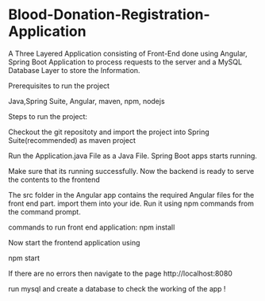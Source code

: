 # Blood-Donation-Registration-Application
A Three Layered Application consisting of Front-End done using Angular, Spring Boot Application to process requests to the server and a MySQL Database Layer to store the Information.

Prerequisites to run the project

Java,Spring Suite, Angular, maven, npm, nodejs

Steps to run the project:

Checkout the git repositoty and import the project into Spring Suite(recommended) as maven project

Run the Application.java File as a Java File.
Spring Boot apps starts running.

Make sure that its running successfully. Now the backend is ready to serve the contents to the frontend

The src folder in the Angular app contains the required Angular files for the front end part.
import them into your ide.
Run it using npm commands from the command prompt.

commands to run front end application:
npm install

Now start the frontend application using

npm start

If there are no errors then navigate to the page http://localhost:8080

run mysql and create a database to check the working of the app !
